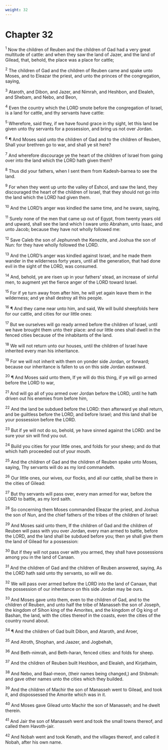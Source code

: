 ```yaml
---
weight: 32
---
```


# Chapter 32

<sup>1</sup> Now the children of Reuben and the children of Gad had a very great multitude of cattle: and when they saw the land of Jazer, and the land of Gilead, that, behold, the place was a place for cattle; 

<sup>2</sup> The children of Gad and the children of Reuben came and spake unto Moses, and to Eleazar the priest, and unto the princes of the congregation, saying, 

<sup>3</sup> Ataroth, and Dibon, and Jazer, and Nimrah, and Heshbon, and Elealeh, and Shebam, and Nebo, and Beon, 

<sup>4</sup> Even the country which the LORD smote before the congregation of Israel, is a land for cattle, and thy servants have cattle: 

<sup>5</sup> Wherefore, said they, if we have found grace in thy sight, let this land be given unto thy servants for a possession, and bring us not over Jordan. 

<sup>6</sup> ¶ And Moses said unto the children of Gad and to the children of Reuben, Shall your brethren go to war, and shall ye sit here? 

<sup>7</sup> And wherefore discourage ye the heart of the children of Israel from going over into the land which the LORD hath given them? 

<sup>8</sup> Thus did your fathers, when I sent them from Kadesh-barnea to see the land. 

<sup>9</sup> For when they went up unto the valley of Eshcol, and saw the land, they discouraged the heart of the children of Israel, that they should not go into the land which the LORD had given them. 

<sup>10</sup> And the LORD’s anger was kindled the same time, and he sware, saying, 

<sup>11</sup> Surely none of the men that came up out of Egypt, from twenty years old and upward, shall see the land which I sware unto Abraham, unto Isaac, and unto Jacob; because they have not wholly followed me: 

<sup>12</sup> Save Caleb the son of Jephunneh the Kenezite, and Joshua the son of Nun: for they have wholly followed the LORD. 

<sup>13</sup> And the LORD’s anger was kindled against Israel, and he made them wander in the wilderness forty years, until all the generation, that had done evil in the sight of the LORD, was consumed. 

<sup>14</sup> And, behold, ye are risen up in your fathers’ stead, an increase of sinful men, to augment yet the fierce anger of the LORD toward Israel. 

<sup>15</sup> For if ye turn away from after him, he will yet again leave them in the wilderness; and ye shall destroy all this people. 

<sup>16</sup> ¶ And they came near unto him, and said, We will build sheepfolds here for our cattle, and cities for our little ones: 

<sup>17</sup> But we ourselves will go ready armed before the children of Israel, until we have brought them unto their place: and our little ones shall dwell in the fenced cities because of the inhabitants of the land. 

<sup>18</sup> We will not return unto our houses, until the children of Israel have inherited every man his inheritance. 

<sup>19</sup> For we will not inherit with them on yonder side Jordan, or forward; because our inheritance is fallen to us on this side Jordan eastward. 

<sup>20</sup> ¶ And Moses said unto them, If ye will do this thing, if ye will go armed before the LORD to war, 

<sup>21</sup> And will go all of you armed over Jordan before the LORD, until he hath driven out his enemies from before him, 

<sup>22</sup> And the land be subdued before the LORD: then afterward ye shall return, and be guiltless before the LORD, and before Israel; and this land shall be your possession before the LORD. 

<sup>23</sup> But if ye will not do so, behold, ye have sinned against the LORD: and be sure your sin will find you out. 

<sup>24</sup> Build you cities for your little ones, and folds for your sheep; and do that which hath proceeded out of your mouth. 

<sup>25</sup> And the children of Gad and the children of Reuben spake unto Moses, saying, Thy servants will do as my lord commandeth. 

<sup>26</sup> Our little ones, our wives, our flocks, and all our cattle, shall be there in the cities of Gilead: 

<sup>27</sup> But thy servants will pass over, every man armed for war, before the LORD to battle, as my lord saith. 

<sup>28</sup> So concerning them Moses commanded Eleazar the priest, and Joshua the son of Nun, and the chief fathers of the tribes of the children of Israel: 

<sup>29</sup> And Moses said unto them, If the children of Gad and the children of Reuben will pass with you over Jordan, every man armed to battle, before the LORD, and the land shall be subdued before you; then ye shall give them the land of Gilead for a possession: 

<sup>30</sup> But if they will not pass over with you armed, they shall have possessions among you in the land of Canaan. 

<sup>31</sup> And the children of Gad and the children of Reuben answered, saying, As the LORD hath said unto thy servants, so will we do. 

<sup>32</sup> We will pass over armed before the LORD into the land of Canaan, that the possession of our inheritance on this side Jordan may be ours. 

<sup>33</sup> And Moses gave unto them, even to the children of Gad, and to the children of Reuben, and unto half the tribe of Manasseh the son of Joseph, the kingdom of Sihon king of the Amorites, and the kingdom of Og king of Bashan, the land, with the cities thereof in the coasts, even the cities of the country round about. 

<sup>34</sup> ¶ And the children of Gad built Dibon, and Ataroth, and Aroer, 

<sup>35</sup> And Atroth, Shophan, and Jaazer, and Jogbehah, 

<sup>36</sup> And Beth-nimrah, and Beth-haran, fenced cities: and folds for sheep. 

<sup>37</sup> And the children of Reuben built Heshbon, and Elealeh, and Kirjathaim, 

<sup>38</sup> And Nebo, and Baal-meon, (their names being changed,) and Shibmah: and gave other names unto the cities which they builded. 

<sup>39</sup> And the children of Machir the son of Manasseh went to Gilead, and took it, and dispossessed the Amorite which was in it. 

<sup>40</sup> And Moses gave Gilead unto Machir the son of Manasseh; and he dwelt therein. 

<sup>41</sup> And Jair the son of Manasseh went and took the small towns thereof, and called them Havoth-jair. 

<sup>42</sup> And Nobah went and took Kenath, and the villages thereof, and called it Nobah, after his own name. 


